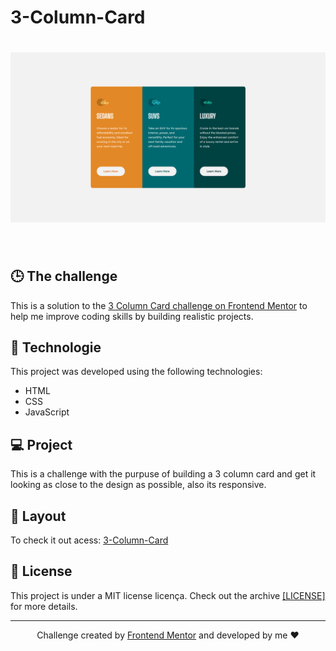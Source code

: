 # 3-Column-Card

<h1 align="center">
  <img alt="Cards" title="Cards" src="https://github.com/gustavodev1998/3-Column-Card/blob/ef2530f7e70e37d236e5a7b817603f8d401fa85f/images/3_column_card.png" width="820px" />
</h1>

<br>

## 🕒 The challenge
This is a solution to the [3 Column Card challenge on Frontend Mentor](https://www.frontendmentor.io/challenges/3column-preview-card-component-pH92eAR2-) to help me improve coding skills by building realistic projects.

## 🚀 Technologie

This project was developed using the following technologies:

- HTML
- CSS
- JavaScript

## 💻 Project

This is a challenge with the purpuse of building a 3 column card and get it looking as close to the design as possible, also its responsive.

## 🔖 Layout
To check it out acess: <a target="_blank" href="https://gustavodev1998.github.io/Launch-Countdown-Timer/">3-Column-Card</a>

## :memo: License

This project is under a MIT license licença. Check out the archive
<a href="https://github.com/gustavodev1998/3-Column-Card/blob/7bd3cd48b58bd41941434c3544c345cb872bd439/LICENSE">[LICENSE] </a> for more details.

---

<p align="center"> Challenge created by <a href="https://www.frontendmentor.io">Frontend Mentor</a> and developed by me ♥ </span>
